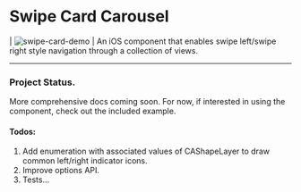 # Swipe Card Carousel

| ![swipe-card-demo](https://cloud.githubusercontent.com/assets/5419021/19255409/a00f637c-8f2b-11e6-94b6-ad102efcfe93.gif) | An iOS component that enables swipe left/swipe right style navigation through a collection of views. 

---

### Project Status.
More comprehensive docs coming soon. For now, if interested in using the component, check out the included example.

#### Todos:

1. Add enumeration with associated values of CAShapeLayer to draw common left/right indicator icons.
2. Improve options API.
3. Tests...





